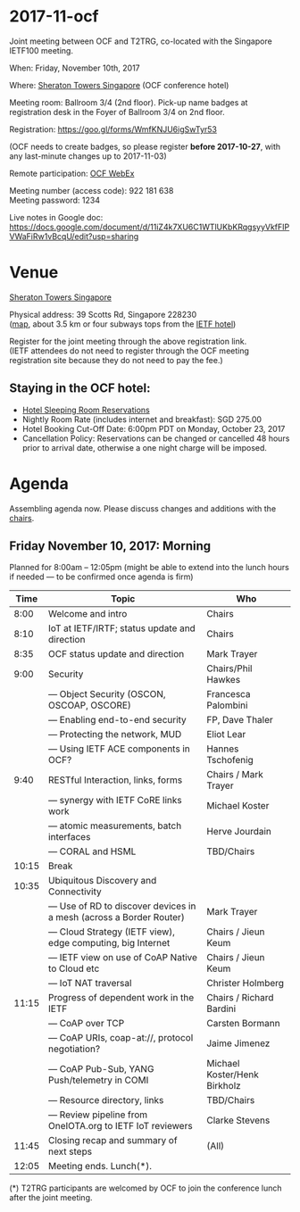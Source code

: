 # 2017-11-ocf
Joint meeting between OCF and T2TRG, co-located with the Singapore IETF100 meeting.

When: Friday, November 10th, 2017

Where: [Sheraton Towers Singapore](http://www.sheratonsingapore.com/) (OCF conference hotel)

Meeting room: Ballroom 3/4 (2nd floor). Pick-up name badges at registration desk in the Foyer of Ballroom 3/4 on 2nd floor.

Registration: <https://goo.gl/forms/WmfKNJU6igSwTyr53>

(OCF needs to create badges, so please register **before 2017-10-27**,
with any last-minute changes up to 2017-11-03)

Remote participation: [OCF WebEx](https://openconnectivity.webex.com/openconnectivity/j.php?MTID=ma1f98960326960788dfcc27d9ecbd4af)

Meeting number (access code): 922 181 638      
Meeting password: 1234  

Live notes in Google doc: https://docs.google.com/document/d/11iZ4k7XU6C1WTlUKbKRqgsyyVkfFIPVWaFiRw1vBcqU/edit?usp=sharing

# Venue

[Sheraton Towers Singapore](http://www.sheratonsingapore.com/)

Physical address: 39 Scotts Rd, Singapore 228230  
([map](https://goo.gl/maps/yE5Ae6XjNXD2), about 3.5 km or four subways
tops from the [IETF hotel](https://goo.gl/maps/KkfGBnJJ5tL2))

Register for the joint meeting through the above registration link.  
(IETF attendees do not need to register through the OCF meeting
registration site because they do not need to pay the fee.)

## Staying in the OCF hotel:

* [Hotel Sleeping Room Reservations](https://www.starwoodmeeting.com/events/start.action?id=1705302600&key=16BB8AA0)
* Nightly Room Rate (includes internet and breakfast): SGD 275.00
* Hotel Booking Cut-Off Date: 6:00pm PDT on Monday, October 23, 2017
* Cancellation Policy: Reservations can be changed or cancelled 48 hours prior to arrival date, otherwise a one night charge will be imposed.

# Agenda

Assembling agenda now.  Please discuss changes and additions with the [chairs](mailto:t2trg-chairs@irtf.org).

## Friday November 10, 2017: Morning

Planned for 8:00am – 12:05pm (might be able to extend into the lunch
hours if needed — to be confirmed once agenda is firm)

|  Time | Topic                                                              | Who                          |
|-------|--------------------------------------------------------------------|------------------------------|
|  8:00 | Welcome and intro                                                  | Chairs                       |
|  8:10 | IoT at IETF/IRTF; status update and direction                      | Chairs                       |
|  8:35 | OCF status update and direction                                    | Mark Trayer                  |
|  9:00 | Security                                                           | Chairs/Phil Hawkes           |
|       | — Object Security (OSCON, OSCOAP, OSCORE)                          | Francesca Palombini          |
|       | — Enabling end-to-end security                                     | FP, Dave Thaler              |
|       | — Protecting the network, MUD                                      | Eliot Lear                   |
|       | — Using IETF ACE components in OCF?                                | Hannes Tschofenig            |
|  9:40 | RESTful Interaction, links, forms                                  | Chairs / Mark Trayer         |
|       | — synergy with IETF CoRE links work                                | Michael Koster               |
|       | — atomic measurements, batch interfaces                            | Herve Jourdain               |
|       | — CORAL and HSML                                                   | TBD/Chairs                   |
| 10:15 | Break                                                              |                              |
| 10:35 | Ubiquitous Discovery and Connectivity                              |                              |
|       | — Use of RD to discover devices in a mesh (across a Border Router) | Mark Trayer                  |
|       | — Cloud Strategy (IETF view), edge computing, big Internet         | Chairs / Jieun Keum          |
|       | — IETF view on use of CoAP Native to Cloud etc                     | Chairs / Jieun Keum          |
|       | — IoT NAT traversal                                                | Christer Holmberg            |
| 11:15 | Progress of dependent work in the IETF                             | Chairs / Richard Bardini     |
|       | — CoAP over TCP                                                    | Carsten Bormann              |
|       | — CoAP URIs, coap-at://, protocol negotiation?                     | Jaime Jimenez                |
|       | — CoAP Pub-Sub, YANG Push/telemetry in COMI                        | Michael Koster/Henk Birkholz |
|       | — Resource directory, links                                        | TBD/Chairs                   |
|       | — Review pipeline from OneIOTA.org to IETF IoT reviewers           | Clarke Stevens               |
| 11:45 | Closing recap and summary of next steps                            | (All)                        |
| 12:05 | Meeting ends. Lunch(*).                                            |                              |

(*) T2TRG participants are welcomed by OCF to join the conference
lunch after the joint meeting.
